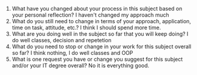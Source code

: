 1. What have you changed about your process in this subject based on your personal reflection?
I haven't changed my approach much 
2. What do you still need to change in terms of your approach, application, time on task, attitude, etc.?
I think I should spend more time.
3. What are you doing well in the subject so far that you will keep doing?
I do well classes, decision and repetetion 
4. What do you need to stop or change in your work for this subject overall so far?
I think nothing, I do well classes and OOP
5. What is one request you have or change you suggest for this subject and/or your IT degree overall?
No it is everything good. 
